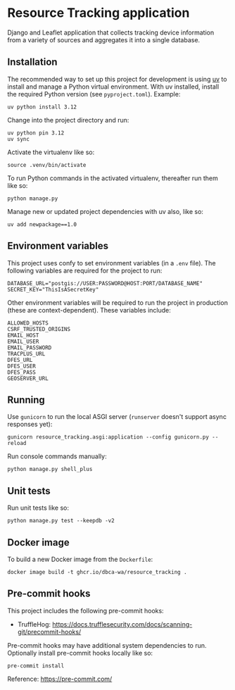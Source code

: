 # Resource Tracking application

Django and Leaflet application that collects tracking device information from a
variety of sources and aggregates it into a single database.

## Installation

The recommended way to set up this project for development is using
[uv](https://docs.astral.sh/uv/)
to install and manage a Python virtual environment.
With uv installed, install the required Python version (see `pyproject.toml`). Example:

    uv python install 3.12

Change into the project directory and run:

    uv python pin 3.12
    uv sync

Activate the virtualenv like so:

    source .venv/bin/activate

To run Python commands in the activated virtualenv, thereafter run them like so:

    python manage.py

Manage new or updated project dependencies with uv also, like so:

    uv add newpackage==1.0

## Environment variables

This project uses confy to set environment variables (in a `.env` file).
The following variables are required for the project to run:

    DATABASE_URL="postgis://USER:PASSWORD@HOST:PORT/DATABASE_NAME"
    SECRET_KEY="ThisIsASecretKey"

Other environment variables will be required to run the project in production
(these are context-dependent). These variables include:

    ALLOWED_HOSTS
    CSRF_TRUSTED_ORIGINS
    EMAIL_HOST
    EMAIL_USER
    EMAIL_PASSWORD
    TRACPLUS_URL
    DFES_URL
    DFES_USER
    DFES_PASS
    GEOSERVER_URL

## Running

Use `gunicorn` to run the local ASGI server (`runserver` doesn't support async responses yet):

    gunicorn resource_tracking.asgi:application --config gunicorn.py --reload

Run console commands manually:

    python manage.py shell_plus

## Unit tests

Run unit tests like so:

    python manage.py test --keepdb -v2

## Docker image

To build a new Docker image from the `Dockerfile`:

    docker image build -t ghcr.io/dbca-wa/resource_tracking .

## Pre-commit hooks

This project includes the following pre-commit hooks:

- TruffleHog: <https://docs.trufflesecurity.com/docs/scanning-git/precommit-hooks/>

Pre-commit hooks may have additional system dependencies to run. Optionally
install pre-commit hooks locally like so:

    pre-commit install

Reference: <https://pre-commit.com/>
